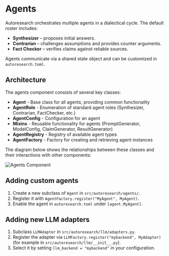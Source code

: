 # Agents

Autoresearch orchestrates multiple agents in a dialectical cycle. The default roster includes:

- **Synthesizer** – proposes initial answers.
- **Contrarian** – challenges assumptions and provides counter arguments.
- **Fact Checker** – verifies claims against reliable sources.

Agents communicate via a shared state object and can be customized in `autoresearch.toml`.

## Architecture

The agents component consists of several key classes:

- **Agent** - Base class for all agents, providing common functionality
- **AgentRole** - Enumeration of standard agent roles (Synthesizer, Contrarian, FactChecker, etc.)
- **AgentConfig** - Configuration for an agent
- **Mixins** - Reusable functionality for agents (PromptGenerator, ModelConfig, ClaimGenerator, ResultGenerator)
- **AgentRegistry** - Registry of available agent types
- **AgentFactory** - Factory for creating and retrieving agent instances

The diagram below shows the relationships between these classes and their interactions with other components:

![Agents Component](diagrams/agents.png)

## Adding custom agents

1. Create a new subclass of `Agent` in `src/autoresearch/agents/`.
2. Register it with `AgentFactory.register("MyAgent", MyAgent)`.
3. Enable the agent in `autoresearch.toml` under `[agent.MyAgent]`.

## Adding new LLM adapters

1. Subclass `LLMAdapter` in `src/autoresearch/llm/adapters.py`.
2. Register the adapter via `LLMFactory.register("mybackend", MyAdapter)` (for example in `src/autoresearch/llm/__init__.py`).
3. Select it by setting `llm_backend = "mybackend"` in your configuration.
